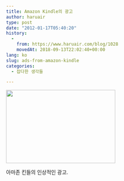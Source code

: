 ```yaml
---
title: Amazon Kindle의 광고
author: haruair
type: post
date: "2012-01-17T05:40:20"
history:
  - 
    from: https://www.haruair.com/blog/1028
    movedAt: 2018-09-13T22:02:40+00:00
lang: ko
slug: ads-from-amazon-kindle
categories:
  - 잡다한 생각들

---
```

[<img data-attachment-id="1077" data-permalink="https://edykim.com/blog/1028/kindle_0" data-orig-file="https://edykim.com/wp-content/uploads/2012/01/kindle_0.jpg?fit=1600%2C1070&ssl=1" data-orig-size="1600,1070" data-comments-opened="1" data-image-meta="{&quot;aperture&quot;:&quot;0&quot;,&quot;credit&quot;:&quot;&quot;,&quot;camera&quot;:&quot;&quot;,&quot;caption&quot;:&quot;&quot;,&quot;created_timestamp&quot;:&quot;0&quot;,&quot;copyright&quot;:&quot;&quot;,&quot;focal_length&quot;:&quot;0&quot;,&quot;iso&quot;:&quot;0&quot;,&quot;shutter_speed&quot;:&quot;0&quot;,&quot;title&quot;:&quot;&quot;}" data-image-title="kindle_0" data-image-description="" data-medium-file="https://edykim.com/wp-content/uploads/2012/01/kindle_0.jpg?fit=300%2C200&ssl=1" data-large-file="https://edykim.com/wp-content/uploads/2012/01/kindle_0.jpg?fit=660%2C441&ssl=1" class="aligncenter size-medium wp-image-1077" title="kindle_0" src="https://edykim.com/wp-content/uploads/2012/01/kindle_0.jpg?resize=300%2C200" alt="" width="300" height="200" srcset="https://edykim.com/wp-content/uploads/2012/01/kindle_0.jpg?resize=300%2C200&ssl=1 300w, https://edykim.com/wp-content/uploads/2012/01/kindle_0.jpg?resize=1024%2C684&ssl=1 1024w, https://edykim.com/wp-content/uploads/2012/01/kindle_0.jpg?resize=448%2C300&ssl=1 448w, https://edykim.com/wp-content/uploads/2012/01/kindle_0.jpg?w=1600&ssl=1 1600w, https://edykim.com/wp-content/uploads/2012/01/kindle_0.jpg?w=1320&ssl=1 1320w" sizes="(max-width: 300px) 100vw, 300px" data-recalc-dims="1" />][1]

아마존 킨들의 인상적인 광고.

 [1]: https://edykim.com/wp-content/uploads/2012/01/kindle_0.jpg